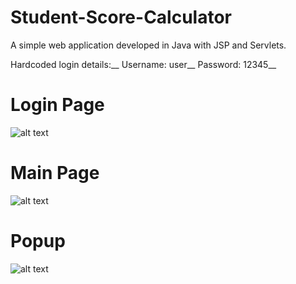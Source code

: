 # Student-Score-Calculator
A simple web application developed in Java with JSP and Servlets.

Hardcoded login details:__
Username: user__
Password: 12345__

# Login Page
![alt text](https://i.ibb.co/GJZvtcK/Screen1.png)

# Main Page
![alt text](https://i.ibb.co/0rsCLbq/Screen-2.png)

# Popup
![alt text](https://i.ibb.co/mqWDstM/Screen3.png)
